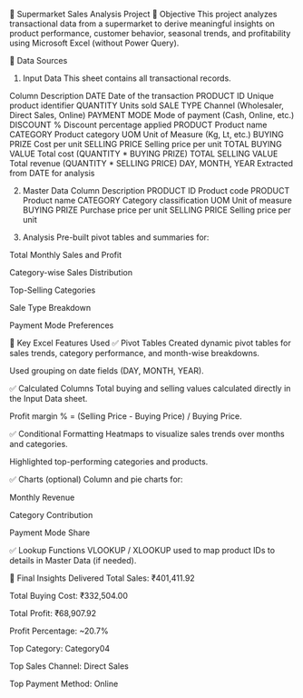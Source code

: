 🛒 Supermarket Sales Analysis Project
📌 Objective
This project analyzes transactional data from a supermarket to derive meaningful insights on product performance, customer behavior, seasonal trends, and profitability using Microsoft Excel (without Power Query).

📁 Data Sources
1. Input Data
This sheet contains all transactional records.

Column	Description
DATE	Date of the transaction
PRODUCT ID	Unique product identifier
QUANTITY	Units sold
SALE TYPE	Channel (Wholesaler, Direct Sales, Online)
PAYMENT MODE	Mode of payment (Cash, Online, etc.)
DISCOUNT %	Discount percentage applied
PRODUCT	Product name
CATEGORY	Product category
UOM	Unit of Measure (Kg, Lt, etc.)
BUYING PRIZE	Cost per unit
SELLING PRICE	Selling price per unit
TOTAL BUYING VALUE	Total cost (QUANTITY * BUYING PRIZE)
TOTAL SELLING VALUE	Total revenue (QUANTITY * SELLING PRICE)
DAY, MONTH, YEAR	Extracted from DATE for analysis

2. Master Data
Column	Description
PRODUCT ID	Product code
PRODUCT	Product name
CATEGORY	Category classification
UOM	Unit of measure
BUYING PRIZE	Purchase price per unit
SELLING PRICE	Selling price per unit

3. Analysis
Pre-built pivot tables and summaries for:

Total Monthly Sales and Profit

Category-wise Sales Distribution

Top-Selling Categories

Sale Type Breakdown

Payment Mode Preferences

🧠 Key Excel Features Used
✅ Pivot Tables
Created dynamic pivot tables for sales trends, category performance, and month-wise breakdowns.

Used grouping on date fields (DAY, MONTH, YEAR).

✅ Calculated Columns
Total buying and selling values calculated directly in the Input Data sheet.

Profit margin % = (Selling Price - Buying Price) / Buying Price.

✅ Conditional Formatting
Heatmaps to visualize sales trends over months and categories.

Highlighted top-performing categories and products.

✅ Charts (optional)
Column and pie charts for:

Monthly Revenue

Category Contribution

Payment Mode Share

✅ Lookup Functions
VLOOKUP / XLOOKUP used to map product IDs to details in Master Data (if needed).

🏁 Final Insights Delivered
Total Sales: ₹401,411.92

Total Buying Cost: ₹332,504.00

Total Profit: ₹68,907.92

Profit Percentage: ~20.7%

Top Category: Category04

Top Sales Channel: Direct Sales

Top Payment Method: Online
